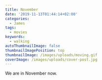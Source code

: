 ```yaml
---
title: November
date: '2019-11-13T01:44:14+02:00'
categories:
  - James
tags:
  - movies
keywords:
  - walking
autoThumbnailImage: false
thumbnailImagePosition: top
thumbnailImage: /images/uploads/moving.gif
coverImage: /images/uploads/cover-post.jpg
---
```

We are in November now.
